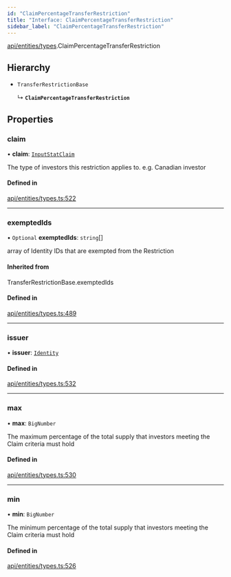 ```yaml
---
id: "ClaimPercentageTransferRestriction"
title: "Interface: ClaimPercentageTransferRestriction"
sidebar_label: "ClaimPercentageTransferRestriction"
---
```


[api/entities/types](../../../../../modules/API/Entities/Types/Types.md).ClaimPercentageTransferRestriction

## Hierarchy

- `TransferRestrictionBase`

  ↳ **`ClaimPercentageTransferRestriction`**

## Properties

### claim

• **claim**: [`InputStatClaim`](../../../../../modules/API/Entities/Types/Types.md#inputstatclaim)

The type of investors this restriction applies to. e.g. Canadian investor

#### Defined in

[api/entities/types.ts:522](https://github.com/PolymeshAssociation/polymesh-sdk/blob/978e4ded6/src/api/entities/types.ts#L522)

___

### exemptedIds

• `Optional` **exemptedIds**: `string`[]

array of Identity IDs that are exempted from the Restriction

#### Inherited from

TransferRestrictionBase.exemptedIds

#### Defined in

[api/entities/types.ts:489](https://github.com/PolymeshAssociation/polymesh-sdk/blob/978e4ded6/src/api/entities/types.ts#L489)

___

### issuer

• **issuer**: [`Identity`](../../../../../classes/API/Entities/Identity/Identity.md)

#### Defined in

[api/entities/types.ts:532](https://github.com/PolymeshAssociation/polymesh-sdk/blob/978e4ded6/src/api/entities/types.ts#L532)

___

### max

• **max**: `BigNumber`

The maximum percentage of the total supply that investors meeting the Claim criteria must hold

#### Defined in

[api/entities/types.ts:530](https://github.com/PolymeshAssociation/polymesh-sdk/blob/978e4ded6/src/api/entities/types.ts#L530)

___

### min

• **min**: `BigNumber`

The minimum percentage of the total supply that investors meeting the Claim criteria must hold

#### Defined in

[api/entities/types.ts:526](https://github.com/PolymeshAssociation/polymesh-sdk/blob/978e4ded6/src/api/entities/types.ts#L526)
